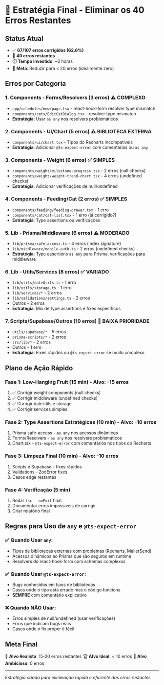 # 🎯 Estratégia Final - Eliminar os 40 Erros Restantes

## Status Atual
- ✅ **67/107 erros corrigidos (62.6%)**
- 🎯 **40 erros restantes**
- ⏱️ **Tempo investido**: ~2 horas
- 🎯 **Meta**: Reduzir para < 20 erros (idealmente zero)

## Erros por Categoria

### 1. Components - Forms/Resolvers (3 erros) ⚠️ COMPLEXO
- `app/schedules/new/page.tsx` - react-hook-form resolver type mismatch
- `components/cats/EditCatDialog.tsx` - resolver type mismatch
- **Estratégia**: Usar `as any` nos resolvers problemáticos

### 2. Components - UI/Chart (5 erros) ⚠️ BIBLIOTECA EXTERNA
- `components/ui/chart.tsx` - Tipos do Recharts incompatíveis
- **Estratégia**: Adicionar `@ts-expect-error` com comentários ou `as any`

### 3. Components - Weight (6 erros) ✅ SIMPLES
- `components/weight/milestone-progress.tsx` - 2 erros (null checks)
- `components/weight/weight-trend-chart.tsx` - 4 erros (undefined checks)
- **Estratégia**: Adicionar verificações de null/undefined

### 4. Components - Feeding/Cat (2 erros) ✅ SIMPLES
- `components/feeding/feeding-drawer.tsx` - 1 erro
- `components/cat/cat-list.tsx` - 1 erro (já corrigido?)
- **Estratégia**: Type assertions ou verificações

### 5. Lib - Prisma/Middleware (6 erros) ⚠️ MODERADO
- `lib/prisma/safe-access.ts` - 4 erros (index signature)
- `lib/middleware/mobile-auth.ts` - 2 erros (undefined checks)
- **Estratégia**: Type assertions `as any` para Prisma, verificações para middleware

### 6. Lib - Utils/Services (8 erros) ✅ VARIADO
- `lib/utils/dateUtils.ts` - 1 erro
- `lib/utils/storage.ts` - 1 erro
- `lib/services/*` - 2 erros
- `lib/validations/settings.ts` - 2 erros
- Outros - 2 erros
- **Estratégia**: Mix de type assertions e fixes específicos

### 7. Scripts/Supabase/Outros (10 erros) 🔵 BAIXA PRIORIDADE
- `utils/supabase/*` - 5 erros
- `prisma-scripts/*` - 2 erros
- `src/lib/*` - 2 erros
- Outros - 1 erro
- **Estratégia**: Fixes rápidos ou `@ts-expect-error` se muito complexo

## Plano de Ação Rápido

### Fase 1: Low-Hanging Fruit (15 min) - Alvo: -15 erros
1. ✅ Corrigir weight components (null checks)
2. ✅ Corrigir middleware (undefined checks)
3. ✅ Corrigir dateUtils e storage
4. ✅ Corrigir services simples

### Fase 2: Type Assertions Estratégicas (10 min) - Alvo: -10 erros
1. Prisma safe-access - `as any` nos acessos dinâmicos
2. Forms/Resolvers - `as any` nos resolvers problemáticos
3. Chart.tsx - `@ts-expect-error` com comentários nos tipos do Recharts

### Fase 3: Limpeza Final (10 min) - Alvo: -10 erros
1. Scripts e Supabase - fixes rápidos
2. Validations - ZodError fixes
3. Casos edge restantes

### Fase 4: Verificação (5 min)
1. Rodar `tsc --noEmit` final
2. Documentar erros impossíveis de corrigir
3. Criar relatório final

## Regras para Uso de `any` e `@ts-expect-error`

### ✅ Quando Usar `any`:
- Tipos de bibliotecas externas com problemas (Recharts, MailerSend)
- Acessos dinâmicos ao Prisma que são seguros em runtime
- Resolvers do react-hook-form com schemas complexos

### ✅ Quando Usar `@ts-expect-error`:
- Bugs conhecidos em tipos de bibliotecas
- Casos onde o tipo está errado mas o código funciona
- **SEMPRE** com comentário explicativo

### ❌ Quando NÃO Usar:
- Erros simples de null/undefined (usar verificações)
- Erros que indicam bugs reais
- Casos onde o fix proper é fácil

## Meta Final

🎯 **Alvo Realista**: 15-20 erros restantes
🏆 **Alvo Ideal**: < 10 erros
🌟 **Alvo Ambicioso**: 0 erros

---

*Estratégia criada para eliminação rápida e eficiente dos erros restantes*

